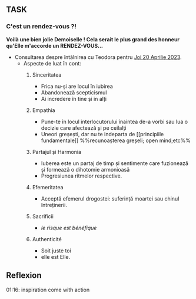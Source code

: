 ## TASK
### C'est un rendez-vous ?!
**Voilà une bien jolie Demoiselle ! Cela serait le plus grand des honneur qu'Elle m'accorde un RENDEZ-VOUS...**  
- Consultarea despre întâlnirea cu Teodora pentru [Joi 20 Aprilie 2023](2023-04-20.md).
	- Aspecte de luat în cont:
		1. Sinceritatea
			- Frica nu-și are locul în iubirea
			- Abandonează scepticismul 
			- Ai incredere în tine și in alți

		1. Empathia
			- Pune-te în locul interlocutorului înaintea de-a vorbi sau lua o decizie care afectează și pe ceilalți
			- Uneori greșești, dar nu te indeparta de [[principiile fundamentale]] %%recunoașterea greșeli; open mind;etc%%
		1. Partajul și Harmonia
			- Iuberea este un partaj de timp și sentimente care fuzionează și formează o dihotomie armonioasă 
			- Progresiunea ritmelor respective.
		1. Efemeritatea
			- Acceptă efemerul drogostei: suferință moartei sau chinul întreținerii.
		0. Sacrificii
			- *le risque est bénéfique*
		0. Authenticité 
			- Soit juste toi
			- elle est Elle.


## Reflexion
01:16: inspiration come with action
